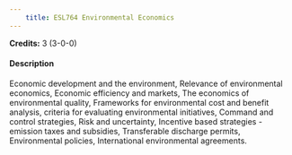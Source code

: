 ```yaml
---
    title: ESL764 Environmental Economics
---
```

**Credits:** 3 (3-0-0)



#### Description 
Economic development and the environment, Relevance of environmental economics, Economic efficiency and markets, The economics of environmental quality, Frameworks for environmental cost and benefit analysis, criteria for evaluating environmental initiatives, Command and control strategies, Risk and uncertainty, Incentive based strategies - emission taxes and subsidies, Transferable discharge permits, Environmental policies, International environmental agreements.